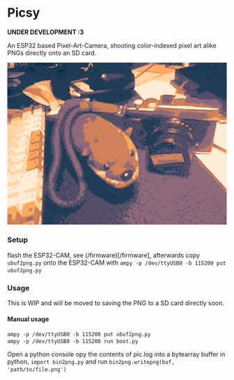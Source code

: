 # Picsy

**UNDER DEVELOPMENT :3**

An ESP32 based Pixel-Art-Camera, shooting color-indexed pixel art alike PNGs directly onto an SD card.

![](/img/out-scaled-rotated.png)

### Setup

flash the ESP32-CAM, see (/firmware)[/firmware], afterwards copy `ubuf2png.py` onto the ESP32-CAM with `ampy -p /dev/ttyUSB0 -b 115200 put ubuf2png.py`

### Usage

This is WIP and will be moved to saving the PNG to a SD card directly soon.

#### Manual usage

```
ampy -p /dev/ttyUSB0 -b 115200 put ubuf2png.py
ampy -p /dev/ttyUSB0 -b 115200 run boot.py
```

Open a python console opy the contents of pic.log into a bytearray buffer in python, `import bin2png.py` and run `bin2png.writepng(buf, 'path/to/file.png')`